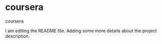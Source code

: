 # coursera
 coursera

I am editing the README file. Adding some more details about the project description.
